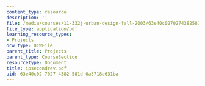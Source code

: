 ```yaml
---
content_type: resource
description: ''
file: /media/courses/11-332j-urban-design-fall-2003/63e40c0270274382581d0a3718a631ba_ipsecondrev.pdf
file_type: application/pdf
learning_resource_types:
- Projects
ocw_type: OCWFile
parent_title: Projects
parent_type: CourseSection
resourcetype: Document
title: ipsecondrev.pdf
uid: 63e40c02-7027-4382-581d-0a3718a631ba
---
```

